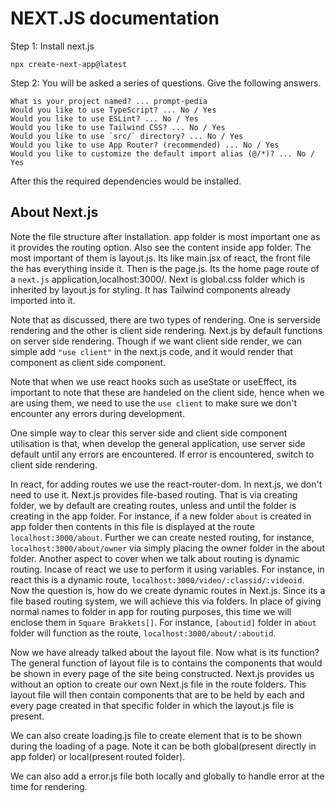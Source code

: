 # NEXT.JS documentation

Step 1: Install next.js

    npx create-next-app@latest

Step 2: You will be asked a series of questions. Give the following answers.

    What is your project named? ... prompt-pedia
    Would you like to use TypeScript? ... No / Yes
    Would you like to use ESLint? ... No / Yes
    Would you like to use Tailwind CSS? ... No / Yes
    Would you like to use `src/` directory? ... No / Yes
    Would you like to use App Router? (recommended) ... No / Yes
    Would you like to customize the default import alias (@/*)? ... No / Yes

After this the required dependencies would be installed.

## About Next.js

Note the file structure after installation. app folder is most important one as it provides the routing option. Also see the content inside app folder. The most important of them is layout.js. Its like main.jsx of react, the front file the has everything inside it. Then is the page.js. Its the home page route of a `next.js` application,localhost:3000/. Next is global.css folder which is inherited by layout.js for styling. It has Tailwind components already imported into it.

Note that as discussed, there are two types of rendering. One is serverside rendering and the other is client side rendering. Next.js by default functions on server side rendering. Though if we want client side render, we can simple add `"use client"` in the next.js code, and it would render that component as client side component.

Note that when we use react hooks such as useState or useEffect, its important to note that these are handeled on the client side, hence when we are using them, we need to use the `use client` to make sure we don't encounter any errors during development.

One simple way to clear this server side and client side component utilisation is that, when develop the general application, use server side default until any errors are encountered. If error is encountered, switch to client side rendering.

In react, for adding routes we use the react-router-dom. In next.js, we don't need to use it. Next.js provides file-based routing. That is via creating folder, we by default are creating routes, unless and until the folder is creating in the app folder. For instance, if a new folder `about` is created in app folder then contents in this file is displayed at the route `localhost:3000/about`. Further we can create nested routing, for instance, `localhost:3000/about/owner` via simply placing the owner folder in the about folder. Another aspect to cover when we talk about routing is dynamic routing. Incase of react we use to perform it using variables. For instance, in react this is a dynamic route, `localhost:3000/video/:classid/:videoid`. Now the question is, how do we create dynamic routes in Next.js. Since its a file based routing system, we will achieve this via folders. In place of giving normal names to folder in app for routing purposes, this time we will enclose them in `Square Brakkets[]`. For instance, `[aboutid]` folder in `about` folder will function as the route, `localhost:3000/about/:aboutid`.

Now we have already talked about the layout file. Now what is its function? The general function of layout file is to contains the components that would be shown in every page of the site being constructed. Next.js provides us without an option to create our own Next.js file in the route folders. This layout file will then contain components that are to be held by each and every page created in that specific folder in which the layout.js file is present.

We can also create loading.js file to create element that is to be shown during the loading of a page. Note it can be both global(present directly in app folder) or local(present routed folder).

We can also add a error.js file both locally and globally to handle error at the time for rendering. 


